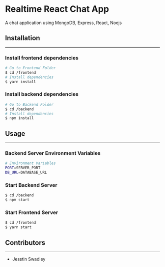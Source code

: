 # Realtime React Chat App
A chat application using MongoDB, Express, React, Noejs

## Installation
---
### Install frontend dependencies
```bash
# Go to Frontend Folder
$ cd /frontend
# Install dependencies
$ yarn install
```

### Install backend dependencies
```bash
# Go to Backend Folder
$ cd /backend
# Install dependencies
$ npm install
```

## Usage
---
### Backend Server Environment Variables
```bash
# Environment Variables
PORT=SERVER_PORT
DB_URL=DATABASE_URL
```
### Start Backend Server
```bash
$ cd /backend
$ npm start
```

### Start Frontend Server
```bash
$ cd /frontend
$ yarn start
```

## Contributors
--- 
- Jesstin Swadley